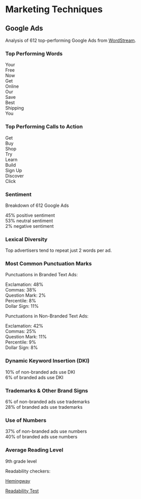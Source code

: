 # Marketing Techniques

## Google Ads

Analysis of 612 top-performing Google Ads from [WordStream](https://www.wordstream.com/blog/ws/2017/06/06/best-ads).

### Top Performing Words

Your  
Free  
Now  
Get  
Online  
Our  
Save  
Best  
Shipping  
You


### Top Performing Calls to Action
 
Get  
Buy  
Shop  
Try  
Learn  
Build  
Sign Up  
Discover  
Click


### Sentiment

Breakdown of 612 Google Ads

45% positive sentiment  
53% neutral sentiment  
2% negative sentiment


### Lexical Diversity

Top advertisers tend to repeat just 2 words per ad.


### Most Common Punctuation Marks

Punctuations in Branded Text Ads:

Exclamation: 48%  
Commas: 38%  
Question Mark: 2%  
Percentile: 8%  
Dollar Sign: 11%  


Punctuations in Non-Branded Text Ads:

Exclamation: 42%  
Commas: 25%  
Question Mark: 11%  
Percentile: 9%  
Dollar Sign: 8%


### Dynamic Keyword Insertion (DKI)

10% of non-branded ads use DKI  
6% of branded ads use DKI


### Trademarks & Other Brand Signs

6% of non-branded ads use trademarks  
28% of branded ads use trademarks


### Use of Numbers

37% of non-branded ads use numbers  
40% of branded ads use numbers


### Average Reading Level

9th grade level

Readability checkers:

[Hemingway](http://www.hemingwayapp.com/)

[Readability Test](https://www.online-utility.org/english/readability_test_and_improve.jsp)
